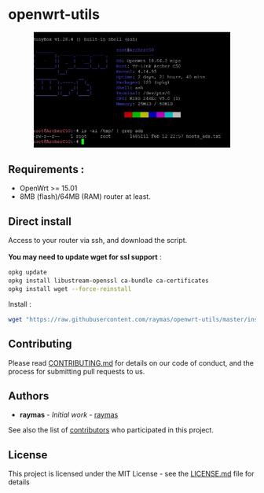 # openwrt-utils

<p align="center">
  <img alt="SiEra" src="splash.jpg" width="400"/>
</p>

## Requirements :

* OpenWrt \>= 15.01
* 8MB (flash)/64MB (RAM) router at least.

## Direct install

Access to your router via ssh, and download the script.<br><br>
**You may need to update wget for ssl support** :
```bash
opkg update
opkg install libustream-openssl ca-bundle ca-certificates
opkg install wget --force-reinstall
```

Install :
```bash
wget "https://raw.githubusercontent.com/raymas/openwrt-utils/master/install.sh" && sh install.sh && rm install.sh
```

## Contributing

Please read [CONTRIBUTING.md]() for details on our code of conduct, and the process for submitting pull requests to us.

## Authors

* **raymas** - *Initial work* - [raymas](https://github.com/raymas)

See also the list of [contributors](https://github.com/raymas/Rover/contributors) who participated in this project.

## License

This project is licensed under the MIT License - see the [LICENSE.md](LICENSE.md) file for details
